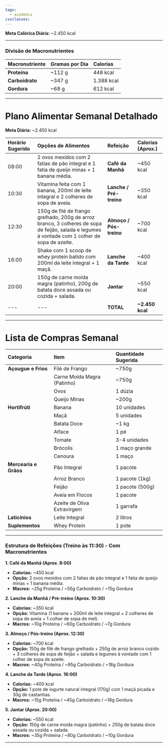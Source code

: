 ```yaml
---
tags:
  - academia
cssclasses:
---
```


**Meta Calórica Diária:** ~2.450 kcal
	
---
### **Divisão de Macronutrientes**

| Macronutriente | Gramas por Dia | Calorias |
| :--- | :--- | :--- |
| **Proteína** | ~112 g | 448 kcal |
| **Carboidrato** | ~347 g | 1.388 kcal|
| **Gordura** | ~68 g | 612 kcal |

---
# Plano Alimentar Semanal Detalhado

**Meta Diária:** ~2.450 kcal

| Horário Sugerido | Opções de Alimentos                                                                                                                             | Refeição                | Calorias (Aprox.) |
| :--------------- | :---------------------------------------------------------------------------------------------------------------------------------------------- | :---------------------- | :---------------- |
| 08:00            | 2 ovos mexidos com 2 fatias de pão integral e 1 fatia de queijo minas + 1 banana média.                                                         | **Café da Manhã**       | ~450 kcal         |
| 10:30            | Vitamina feita com 1 banana, 200ml de leite integral e 2 colheres de sopa de aveia.                                                             | **Lanche / Pré-treino** | ~350 kcal         |
| 12:30            | 150g de filé de frango grelhado, 200g de arroz branco, 3 colheres de sopa de feijão, salada e legumes à vontade com 1 colher de sopa de azeite. | **Almoço / Pós-treino** | ~700 kcal         |
| 16:00            | Shake com 1 scoop de whey protein batido com 200ml de leite integral + 1 maçã.                                                                  | **Lanche da Tarde**     | ~400 kcal         |
| 20:00            | 150g de carne moída magra (patinho), 200g de batata doce assada ou cozida + salada.                                                             | **Jantar**              | ~550 kcal         |
| ---              | ---                                                                                                                                             | **TOTAL**               | **~2.450 kcal**   |

---
# Lista de Compras Semanal

| Categoria             | Item                        | Quantidade Sugerida |
| :-------------------- | :-------------------------- | :------------------ |
| **Açougue e Frios**   | Filé de Frango              | ~750g               |
|                       | Carne Moída Magra (Patinho) | ~750g               |
|                       | Ovos                        | 1 dúzia             |
|                       | Queijo Minas                | ~200g               |
| **Hortifrúti**        | Banana                      | 10 unidades         |
|                       | Maçã                        | 5 unidades          |
|                       | Batata Doce                 | ~1 kg               |
|                       | Alface                      | 1 pé                |
|                       | Tomate                      | 3-4 unidades        |
|                       | Brócolis                    | 1 maço grande       |
|                       | Cenoura                     | 1 maço              |
| **Mercearia e Grãos** | Pão Integral                | 1 pacote            |
|                       | Arroz Branco                | 1 pacote (1kg)      |
|                       | Feijão                      | 1 pacote (500g)     |
|                       | Aveia em Flocos             | 1 pacote            |
|                       | Azeite de Oliva Extravirgem | 1 garrafa           |
| **Laticínios**        | Leite Integral              | 2 litros            |
| **Suplementos**       | Whey Protein                | 1 pote              |

---
### **Estrutura de Refeições (Treino às 11:30) - Com Macronutrientes**

**1. Café da Manhã (Aprox. 8:00)**
* **Calorias:** ~450 kcal
* **Opção:** 2 ovos mexidos com 2 fatias de pão integral e 1 fatia de queijo minas + 1 banana média.
* **Macros:** ~25g Proteína / ~55g Carboidrato / ~15g Gordura

**2. Lanche da Manhã / Pré-treino (Aprox. 10:30)**
* **Calorias:** ~350 kcal
* **Opção:** Vitamina (1 banana + 200ml de leite integral + 2 colheres de sopa de aveia + 1 colher de sopa de mel).
* **Macros:** ~10g Proteína / ~60g Carboidrato / ~7g Gordura

**3. Almoço / Pós-treino (Aprox. 12:30)**
* **Calorias:** ~700 kcal
* **Opção:** 150g de filé de frango grelhado + 250g de arroz branco cozido + 3 colheres de sopa de feijão + salada e legumes à vontade com 1 colher de sopa de azeite.
* **Macros:** ~40g Proteína / ~95g Carboidrato / ~18g Gordura

**4. Lanche da Tarde (Aprox. 16:00)**
* **Calorias:** ~400 kcal
* **Opção:** 1 pote de iogurte natural integral (170g) com 1 maçã picada e 30g de castanhas.
* **Macros:** ~15g Proteína / ~45g Carboidrato / ~18g Gordura

**5. Jantar (Aprox. 20:00)**
* **Calorias:** ~550 kcal
* **Opção:** 150g de carne moída magra (patinho) + 250g de batata doce assada ou cozida + salada.
* **Macros:** ~35g Proteína / ~80g Carboidrato / ~10g Gordura

---